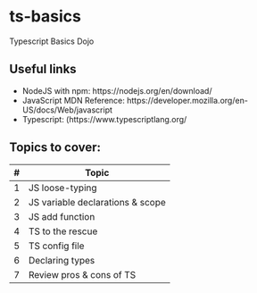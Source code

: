 # ts-basics
Typescript Basics Dojo

## Useful links
<ul>
<li>NodeJS with npm: https://nodejs.org/en/download/</li>
<li>JavaScript MDN Reference: https://developer.mozilla.org/en-US/docs/Web/javascript</li>
<li>Typescript: (https://www.typescriptlang.org/</li>
</ul>

## Topics to cover:
|#|Topic|
|---:|---------------------------|
|1| JS loose-typing |
|2| JS variable declarations & scope |
|3| JS add function |
|4| TS to the rescue |
|5| TS config file|
|6| Declaring types |
|7| Review pros & cons of TS|